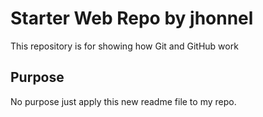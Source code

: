 # Starter Web Repo by jhonnel

This repository is for showing how Git and GitHub work

## Purpose

No purpose just apply this new readme file to my repo.